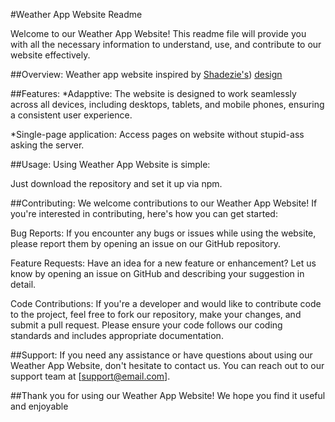 #Weather App Website Readme

Welcome to our Weather App Website! This readme file will provide you with all the necessary information to understand, use, and contribute to our website effectively.

##Overview:
Weather app website inspired by [Shadezie's](https://www.figma.com/@shadezie)) [design](https://www.figma.com/file/KaW21HaZ6cxLnDvCeS7iio/Weather-Web-Design-%7C-App-UI-(Community)?type=design&node-id=0-1&mode=design&t=cIUYbrDWkDZFG3AR-0)

##Features:
*Adapptive: The website is designed to work seamlessly across all devices, including desktops, tablets, and mobile phones, ensuring a consistent user experience.

*Single-page application: Access pages on website without stupid-ass asking the server.

##Usage:
Using Weather App Website is simple:

Just download the repository and set it up via npm.

##Contributing:
We welcome contributions to our Weather App Website! If you're interested in contributing, here's how you can get started:

Bug Reports: If you encounter any bugs or issues while using the website, please report them by opening an issue on our GitHub repository.

Feature Requests: Have an idea for a new feature or enhancement? Let us know by opening an issue on GitHub and describing your suggestion in detail.

Code Contributions: If you're a developer and would like to contribute code to the project, feel free to fork our repository, make your changes, and submit a pull request. Please ensure your code follows our coding standards and includes appropriate documentation.

##Support:
If you need any assistance or have questions about using our Weather App Website, don't hesitate to contact us. You can reach out to our support team at [support@email.com].

##Thank you for using our Weather App Website! We hope you find it useful and enjoyable
